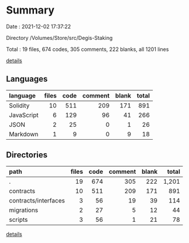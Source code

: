 # Summary

Date : 2021-12-02 17:37:22

Directory /Volumes/Store/src/Degis-Staking

Total : 19 files,  674 codes, 305 comments, 222 blanks, all 1201 lines

[details](details.md)

## Languages
| language | files | code | comment | blank | total |
| :--- | ---: | ---: | ---: | ---: | ---: |
| Solidity | 10 | 511 | 209 | 171 | 891 |
| JavaScript | 6 | 129 | 96 | 41 | 266 |
| JSON | 2 | 25 | 0 | 1 | 26 |
| Markdown | 1 | 9 | 0 | 9 | 18 |

## Directories
| path | files | code | comment | blank | total |
| :--- | ---: | ---: | ---: | ---: | ---: |
| . | 19 | 674 | 305 | 222 | 1,201 |
| contracts | 10 | 511 | 209 | 171 | 891 |
| contracts/interfaces | 3 | 56 | 19 | 39 | 114 |
| migrations | 2 | 27 | 5 | 12 | 44 |
| scripts | 3 | 56 | 1 | 21 | 78 |

[details](details.md)